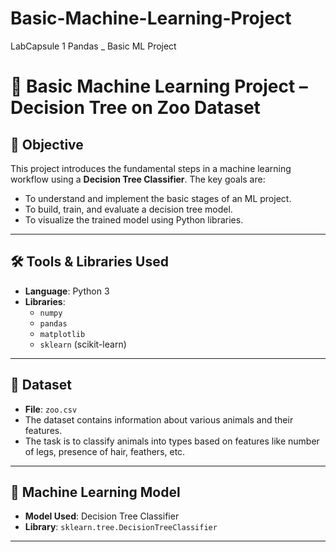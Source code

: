 # Basic-Machine-Learning-Project
LabCapsule 1 Pandas _ Basic ML Project

# 🐾 Basic Machine Learning Project – Decision Tree on Zoo Dataset

## 🎯 Objective

This project introduces the fundamental steps in a machine learning workflow using a **Decision Tree Classifier**. The key goals are:

- To understand and implement the basic stages of an ML project.
- To build, train, and evaluate a decision tree model.
- To visualize the trained model using Python libraries.

---

## 🛠️ Tools & Libraries Used

- **Language**: Python 3
- **Libraries**:
  - `numpy`
  - `pandas`
  - `matplotlib`
  - `sklearn` (scikit-learn)

---

## 📂 Dataset

- **File**: `zoo.csv`
- The dataset contains information about various animals and their features.
- The task is to classify animals into types based on features like number of legs, presence of hair, feathers, etc.

---

## 🧠 Machine Learning Model

- **Model Used**: Decision Tree Classifier
- **Library**: `sklearn.tree.DecisionTreeClassifier`

---

